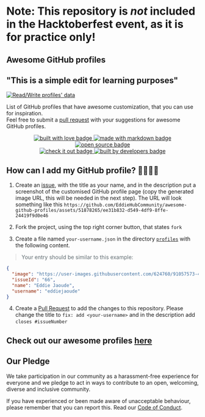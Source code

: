 # Note: This repository is _not_ included in the Hacktoberfest event, as it is for practice only!

## Awesome GitHub profiles
## "This is a simple edit for learning purposes"
[![Read/Write profiles' data](https://github.com/EddieHubCommunity/awesome-github-profiles/actions/workflows/main.yml/badge.svg)](https://github.com/EddieHubCommunity/awesome-github-profiles/actions/workflows/main.yml)

List of GitHub profiles that have awesome customization, that you can use for inspiration.\
Feel free to submit a [pull request](https://github.com/EddieHubCommunity/awesome-github-profiles/pulls) with your suggestions for awesome GitHub profiles.

<p align="center">
  <a href="https://github.com/EddieHubCommunity" target="_blank" rel="noopener noreferrer">
    <img src="https://img.shields.io/badge/built_with-love-red" alt="built with love badge" />
 </a>
  <a href="https://github.com/EddieHubCommunity" target="_blank" rel="noopener noreferrer">
    <img src="https://img.shields.io/badge/made_with-markdown-blue" alt="made with markdown badge" />
 </a>
  <a href="https://github.com/EddieHubCommunity" target="_blank" rel="noopener noreferrer">
    <img src="https://img.shields.io/badge/open-source-green" alt="open source badge" />
 </a>
 <br />
 <a href="https://eddiehubcommunity.github.io/awesome-github-profiles/" target="_blank" rel="noopener noreferrer">
    <img src="https://img.shields.io/badge/check_it-out-blue" alt="check it out badge" />
 </a>
  <a href="https://github.com/EddieHubCommunity" target="_blank" rel="noopener noreferrer">
    <img src="https://img.shields.io/badge/built_by-developers-yellow" alt="built by developers badge" />
 </a>
</p>

## How can I add my GitHub profile? 🤷‍♀️🤷‍♂️

1. Create an [issue](https://github.com/EddieHubCommunity/awesome-github-profiles/issues), with the title as your name, and in the description put a screenshot of the customised GitHub profile page (copy the generated image URL, this will be needed in the next step). The URL will look something like this `https://github.com/EddieHubCommunity/awesome-github-profiles/assets/51878265/ee31b832-d549-4df9-8ffe-24419f9d0e46`

3. Fork the project, using the top right corner button, that states `fork`

4. Create a file named `your-username.json` in the directory [`profiles`](https://github.com/EddieHubCommunity/awesome-github-profiles/tree/main/profiles) with the following content.

> <span style="color: #606c71">Your entry should be similar to this example:</span>

```json
{
  "image": "https://user-images.githubusercontent.com/624760/91057573-48531300-e61f-11ea-9e13-2d7384e42000.png",
  "issueId": "66",
  "name": "Eddie Jaoude",
  "username": "eddiejaoude"
}
```

4. Create a [Pull Request](https://github.com/EddieHubCommunity/awesome-github-profiles/pulls) to add the changes to this repository. Please change the title to `fix: add <your-username>` and in the description add `closes #issueNumber`

## Check out our awesome profiles [here](https://eddiehubcommunity.github.io/awesome-github-profiles/profiles)

## Our Pledge

We take participation in our community as a harassment-free experience for everyone and we pledge to act in ways to contribute to an open, welcoming, diverse and inclusive community.  

If you have experienced or been made aware of unacceptable behaviour, please remember that you can report this.  Read our [Code of Conduct](https://github.com/EddieHubCommunity/awesome-github-profiles/blob/main/CODE_OF_CONDUCT.md).
